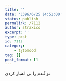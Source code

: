 ```yaml
---
title: ''
date: '1396/6/25 14:51:00'
status: publish
permalink: /7112
author: straxico
excerpt: ''
type: post
id: 7112
category:
    - tytomood
tag: []
post_format: []
---
```

تو گندم را بی اعتبار کردی
